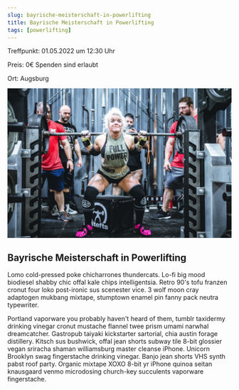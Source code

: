 ```yaml
---
slug: bayrische-meisterschaft-in-powerlifting
title: Bayrische Meisterschaft in Powerlifting
tags: [powerlifting]
---
```



Treffpunkt: 01.05.2022 um 12:30 Uhr

Preis: 0€ Spenden sind erlaubt

Ort: Augsburg

<!--truncate-->

![Bayrische Meisterschaft in Powerlifting](./powerlifting-meet.jpg)

## Bayrische Meisterschaft in Powerlifting

Lomo cold-pressed poke chicharrones thundercats. Lo-fi big mood biodiesel shabby chic offal kale chips intelligentsia. Retro 90's tofu franzen cronut four loko post-ironic sus scenester vice. 3 wolf moon cray adaptogen mukbang mixtape, stumptown enamel pin fanny pack neutra typewriter.

Portland vaporware you probably haven't heard of them, tumblr taxidermy drinking vinegar cronut mustache flannel twee prism umami narwhal dreamcatcher. Gastropub taiyaki kickstarter sartorial, chia austin forage distillery. Kitsch sus bushwick, offal jean shorts subway tile 8-bit glossier vegan sriracha shaman williamsburg master cleanse iPhone. Unicorn Brooklyn swag fingerstache drinking vinegar. Banjo jean shorts VHS synth pabst roof party. Organic mixtape XOXO 8-bit yr iPhone quinoa seitan knausgaard venmo microdosing church-key succulents vaporware fingerstache.



